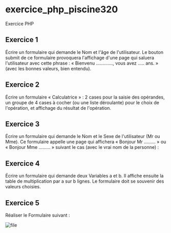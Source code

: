 # exercice_php_piscine320
Exercice PHP

## Exercice 1

Écrire un formulaire qui demande le Nom et l'âge de l'utilisateur. Le bouton submit de ce formulaire provoquera l'affichage d'une page qui saluera l'utilisateur avec cette phrase : « Bienvenu ............., vous avez ..... ans. » (avec les bonnes valeurs, bien entendu).


## Exercice 2

Écrire un formulaire « Calculatrice » : 2 cases pour la saisie des opérandes, un groupe de 4 cases à cocher (ou une liste déroulante) pour le choix de l'opération, et affichage du résultat de l'opération.


## Exercice 3

Écrire un formulaire qui demande le Nom et le Sexe de l'utilisateur (Mr ou Mme). Ce formulaire appelle une page qui affichera « Bonjour Mr ......... » ou « Bonjour Mme ......... » suivant le cas (avec le vrai nom de la personne) :


## Exercice 4

Écrire un formulaire qui demande deux Variables a et b. Il affiche ensuite la table de multiplication par a sur b lignes. Le formulaire doit se souvenir des valeurs choisies.

## Exercice 5

Réaliser le Formulaire suivant : 

![file](https://www.cours-gratuit.com/images/stories/formulaire1.jpg)
